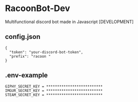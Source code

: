 # RacoonBot-Dev

Multifunctional discord bot made in Javascript [DEVELOPMENT]

## config.json 

```
{
  "token": "your-discord-bot-token", 
  "prefix": "racoon "
}
```

## .env-example 

```
GIPHY_SECRET_KEY = **************************
IMGUR_SECRET_KEY = **************************
STEAM_SECRET_KEY = **************************
```
